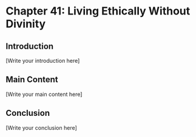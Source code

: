 # Chapter 41: Living Ethically Without Divinity

## Introduction

[Write your introduction here]

## Main Content

[Write your main content here]

## Conclusion

[Write your conclusion here]